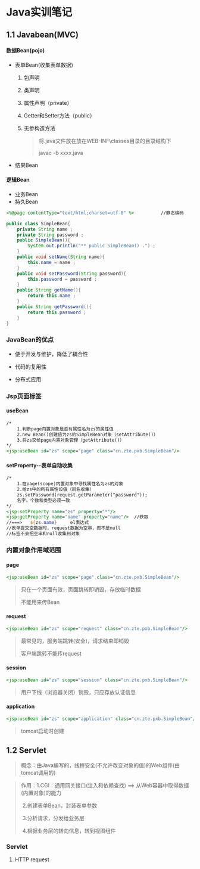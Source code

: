 # Java实训笔记

## 1.1  Javabean(MVC)

#### 数据Bean(pojo)

- 表单Bean(收集表单数据)

  1. 包声明

  2. 类声明

  3. 属性声明（private）

  4. Getter和Setter方法（public）

  5. 无参构造方法

     > 将.java文件放在放在WEB-INF\classes目录的目录结构下
     >
     > javac -b xxxx.java

- 结果Bean

#### 逻辑Bean

- 业务Bean
- 持久Bean

~~~~jsp
<%@page contentType="text/html;charset=utf-8" %>          //静态编码
~~~~

```java
public class SimpleBean{
	private String name ;
	private String password ;	 
	public SimpleBean(){
		System.out.println("** public SimpleBean() .") ;
	}
	public void setName(String name){
		this.name = name ;
	}
	public void setPassword(String password){
		this.password = password ;
	}
	public String getName(){
		return this.name ;
	}
	public String getPassword(){
		return this.password ;
	}
}
```


### JavaBean的优点

- 便于开发与维护，降低了耦合性

- 代码的复用性

- 分布式应用

### Jsp页面标签

#### useBean

~~~~jsp
/*
	1.判断page内置对象是否有属性名为zs的属性值
	2.new Bean()创建值为zs的SimpleBean对象（setAttribute()）
	3.将zs交给page内置对象管理（getAttribute()）
*/
<jsp:useBean id="zs" scope="page" class="cn.zte.pxb.SimpleBean"/>
~~~~

#### setProperty--表单自动收集

~~~~jsp
/*
	1.在page(scope)内置对象中寻找属性名为zs的对象
	2.给zs中的所有属性设值（同名收集）
	zs.setPassword(request.getParameter("password"));
	名字，个数和类型必须一致
*/
<jsp:setProperty name="zs" property="*"/>
<jsp:getProperty name="name" property="name"/>	//获取
//===>   ${zs.name}		el表达式
//表单提交空数据时，request数据为空串，而不是null
//标签不会把空串和null收集到对象
~~~~

### 内置对象作用域范围

#### page

~~~~jsp
<jsp:useBean id="zs" scope="page" class="cn.zte.pxb.SimpleBean"/>
~~~~

> 只在一个页面有效，页面跳转即销毁，存放临时数据
>
> 不能用来传Bean

#### request

~~~~jsp
<jsp:useBean id="zs" scope="request" class="cn.zte.pxb.SimpleBean"/>
~~~~

> 最常见的，服务端跳转(安全)，请求结束即销毁
>
> 客户端跳转不能传request

#### session

~~~~jsp
<jsp:useBean id="zs" scope="session" class="cn.zte.pxb.SimpleBean"/>
~~~~

> 用户下线（浏览器关闭）销毁，只应存放认证信息

#### application

~~~~jsp
<jsp:useBean id="zs" scope="application" class="cn.zte.pxb.SimpleBean"/>
~~~~

> tomcat启动时创建

##   1.2 Servlet

> 概念：由Java编写的，线程安全(不允许改变对象的值)的Web组件(由tomcat调用的)

> 作用：1.CGI：通用网关接口(注入和依赖查找)  ==>  从Web容器中取得数据(内置对象)的能力
>
> ​		   2.创建表单Bean，封装表单参数
>
> ​		   3.分析请求，分发给业务层
>
> ​		   4.根据业务层的转向信息，转到视图组件

### Servlet

1. HTTP request	